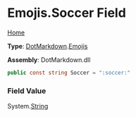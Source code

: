 # Emojis\.Soccer Field

[Home](../../../README.md)

**Type**: [DotMarkdown](../../README.md)\.[Emojis](../README.md)

**Assembly**: DotMarkdown\.dll

```csharp
public const string Soccer = ":soccer:"
```

### Field Value

System\.[String](https://docs.microsoft.com/en-us/dotnet/api/system.string)